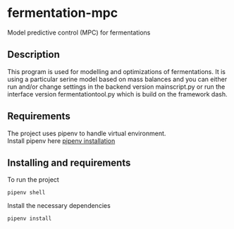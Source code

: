 # fermentation-mpc
Model predictive control (MPC) for fermentations

## Description
This program is used for modelling and optimizations of fermentations. It is using a particular serine model based on
mass balances and you can either run and/or change settings in the backend version mainscript.py or run the interface
version fermentationtool.py which is build on the framework dash.


## Requirements
The project uses pipenv to handle virtual environment. <br />
Install pipenv here [pipenv installation](https://github.com/pypa/pipenv#installation)

## Installing and requirements

To run the project
```
pipenv shell
```

Install the necessary dependencies
```
pipenv install
```






